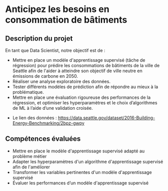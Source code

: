 # Anticipez les besoins en consommation de bâtiments

## Description du projet 

En tant que Data Scientist, notre objectif est de :

- Mettre en place un modèle d'apprentissage supervisé (tâche de régression) pour prédire les consommations de bâtiments de la ville de Seattle afin de l'aider à atteindre son objectif de ville neutre en émissions de carbone en 2050.
- Réaliser une analyse exploratoire des données.
- Tester différents modèles de prédiction afin de répondre au mieux à la problématique. 
- Mettre en place une évaluation rigoureuse des performances de la régression, et optimiser les hyperparamètres et le choix d’algorithmes de ML à l’aide d’une validation croisée.


* Le lien des données : https://data.seattle.gov/dataset/2016-Building-Energy-Benchmarking/2bpz-gwpy


## Compétences évaluées

* Mettre en place le modèle d'apprentissage supervisé adapté au problème métier
* Adapter les hyperparamètres d'un algorithme d'apprentissage supervisé afin de l'améliorer
* Transformer les variables pertinentes d'un modèle d'apprentissage supervisé
* Évaluer les performances d’un modèle d'apprentissage supervisé

